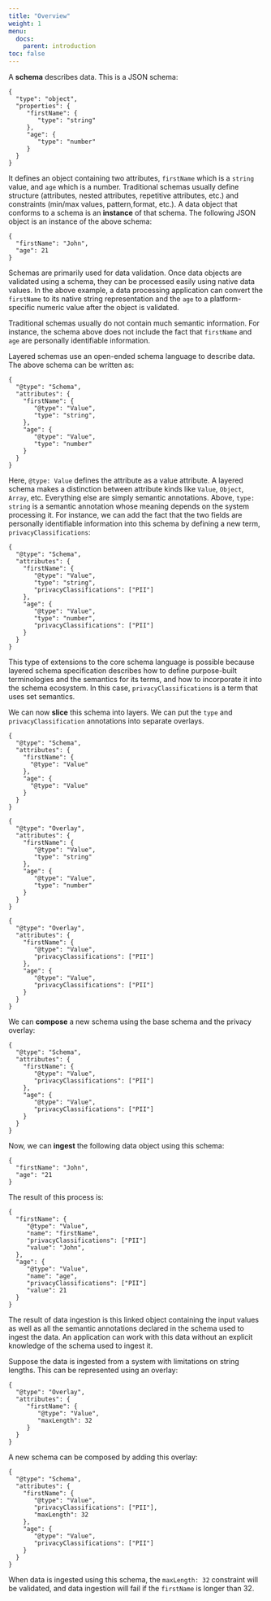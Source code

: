 ```yaml
---
title: "Overview"
weight: 1
menu:
  docs:
    parent: introduction
toc: false
---
```


A **schema** describes data. This is a JSON schema:

```
{
  "type": "object",
  "properties": {
     "firstName": {
        "type": "string"
     },
     "age": {
        "type": "number"
     }
  }
}
```

It defines an object containing two attributes, `firstName` which is a
`string` value, and `age` which is a number. Traditional schemas
usually define structure (attributes, nested attributes, repetitive
attributes, etc.) and constraints (min/max values, pattern,format,
etc.). A data object that conforms to a schema is an **instance** of
that schema. The following JSON object is an instance of the above
schema:

```
{
  "firstName": "John",
  "age": 21
}
```

Schemas are primarily used for data validation. Once data objects are
validated using a schema, they can be processed easily using native
data values. In the above example, a data processing application can
convert the `firstName` to its native string representation and the
`age` to a platform-specific numeric value after the object is
validated.

Traditional schemas usually do not contain much semantic
information. For instance, the schema above does not include the fact
that `firstName` and `age` are personally identifiable
information. 

Layered schemas use an open-ended schema language to describe
data. The above schema can be written as:

```
{
  "@type": "Schema",
  "attributes": {
    "firstName": {
       "@type": "Value",
       "type": "string",
    },
    "age": {
       "@type": "Value",
       "type": "number"
    }
  }
}
```

Here, `@type: Value` defines the attribute as a value attribute.  A
layered schema makes a distinction between attribute kinds like
`Value`, `Object`, `Array`, etc. Everything else are simply semantic
annotations. Above, `type: string` is a semantic annotation whose
meaning depends on the system processing it.  For instance, we can add
the fact that the two fields are personally identifiable information
into this schema by defining a new term, `privacyClassifications`:

```
{
  "@type": "Schema",
  "attributes": {
    "firstName": {
       "@type": "Value",
       "type": "string",
       "privacyClassifications": ["PII"]
    },
    "age": {
       "@type": "Value",
       "type": "number",
       "privacyClassifications": ["PII"]
    }
  }
}
```

This type of extensions to the core schema language is possible
because layered schema specification describes how to define
purpose-built terminologies and the semantics for its terms, and how
to incorporate it into the schema ecosystem. In this case,
`privacyClassifications` is a term that uses set semantics.

We can now **slice** this schema into layers. We can put the `type` and
`privacyClassification` annotations into separate overlays.

```
{
  "@type": "Schema",
  "attributes": {
    "firstName": {
      "@type": "Value"
    },
    "age": {
      "@type": "Value"
    }
  }
}

{
  "@type": "Overlay",
  "attributes": {
    "firstName": {
       "@type": "Value",
       "type": "string"
    },
    "age": {
       "@type": "Value",
       "type": "number"
    }
  }
}

{
  "@type": "Overlay",
  "attributes": {
    "firstName": {
       "@type": "Value",
       "privacyClassifications": ["PII"]
    },
    "age": {
       "@type": "Value",
       "privacyClassifications": ["PII"]
    }
  }
}
```

We can **compose** a new schema using the base schema and the privacy
overlay:

```
{
  "@type": "Schema",
  "attributes": {
    "firstName": {
       "@type": "Value",
       "privacyClassifications": ["PII"]
    },
    "age": { 
       "@type": "Value",
       "privacyClassifications": ["PII"]
    }
  }
}
```

Now, we can **ingest** the following data object using this schema:

```
{
  "firstName": "John",
  "age": "21
}
```

The result of this process is:
```
{
  "firstName": {
     "@type": "Value",
     "name": "firstName",
     "privacyClassifications": ["PII"]
     "value": "John",
  },
  "age": {
     "@type": "Value",
     "name": "age",
     "privacyClassifications": ["PII"]
     "value": 21
  }
}
```

The result of data ingestion is this linked object containing the
input values as well as all the semantic annotations declared in the
schema used to ingest the data. An application can work with this data
without an explicit knowledge of the schema used to ingest it.

Suppose the data is ingested from a system with limitations on string
lengths. This can be represented using an overlay:

```
{
  "@type": "Overlay",
  "attributes": {
     "firstName": {
        "@type": "Value",
        "maxLength": 32
     }
  }
}
```

A new schema can be composed by adding this overlay:

```
{
  "@type": "Schema",
  "attributes": {
    "firstName": {
       "@type": "Value",
       "privacyClassifications": ["PII"],
       "maxLength": 32
    },
    "age": { 
       "@type": "Value",
       "privacyClassifications": ["PII"]
    }
  }
}
```

When data is ingested using this schema, the `maxLength: 32` constraint will be validated, and data ingestion will fail if the `firstName` is longer than 32.
  
